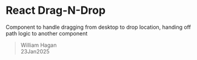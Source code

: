 # React Drag-N-Drop

Component to handle dragging from desktop to drop location, handing off path logic to another component

> William Hagan</br >
> 23Jan2025
